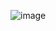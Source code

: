 ![image](https://github.com/hermes7144/Flow-To-Do/assets/46180611/114d3489-5b27-45f0-8d50-d32a4eda57e5)
